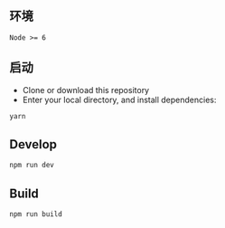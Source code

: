 ## 环境

`Node >= 6`

## 启动

 - Clone or download this repository
 - Enter your local directory, and install dependencies:

``` bash
yarn
```

## Develop

``` bash
npm run dev
```

## Build

``` bash
npm run build
```
